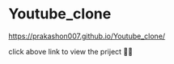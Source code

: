 # Youtube_clone

https://prakashon007.github.io/Youtube_clone/

click above link to view the priject ☝🏻
